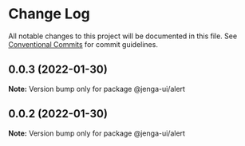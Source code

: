 # Change Log

All notable changes to this project will be documented in this file.
See [Conventional Commits](https://conventionalcommits.org) for commit guidelines.

## 0.0.3 (2022-01-30)

**Note:** Version bump only for package @jenga-ui/alert

## 0.0.2 (2022-01-30)

**Note:** Version bump only for package @jenga-ui/alert
